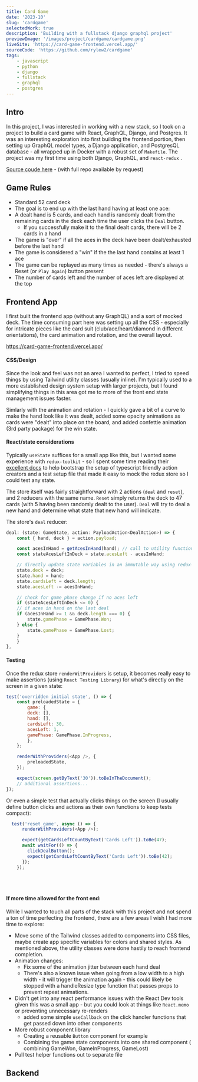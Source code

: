```yaml
---
title: Card Game
date: '2023-10'
slug: 'cardgame'
selectedWork: true
description: 'Building with a fullstack django graphql project'
previewImage: '/images/project/cardgame/cardgame.png'
liveSite: 'https://card-game-frontend.vercel.app/'
sourceCode: 'https://github.com/rylew2/cardgame'
tags:
    - javascript
    - python
    - django
    - fullstack
    - graphql
    - postgres
---
```


## Intro

In this project, I was interested in working with a new stack, so I took on a project to build a card game with React, GraphQL, Django, and Postgres. It was an interesting exploration into first building the frontend portion, then setting up GraphQL model types, a Django application, and PostgresQL database - all wrapped up in Docker with a robust set of `Makefile`. The project was my first time using both Django, GraphQL, and `react-redux` .

[Source coude here](https://github.com/rylew2/cardgame) - (with full repo available by request)

## Game Rules

-   Standard 52 card deck
-   The goal is to end up with the last hand having at least one ace:
-   A dealt hand is 5 cards, and each hand is randomly dealt from the remaining cards in the deck each time the user clicks the `Deal` button.
    -   If you successfully make it to the final dealt cards, there will be 2 cards in a hand
-   The game is "over" if all the aces in the deck have been dealt/exhausted before the last hand
-   The game is considered a "win" if the the last hand contains at least 1 ace
-   The game can be replayed as many times as needed - there's always a Reset (or `Play Again`) button present
-   The number of cards left and the number of aces left are displayed at the top

## Frontend App

I first built the frontend app (without any GraphQL) and a sort of mocked deck. The time consuming part here was setting up all the CSS - especially for intricate pieces like the card suit (club/ace/heart/diamond in different orientations), the card animation and rotation, and the overall layout.

https://card-game-frontend.vercel.app/

#### CSS/Design

Since the look and feel was not an area I wanted to perfect, I tried to speed things by using Tailwind utility classes (usually inline). I'm typically used to a more established design system setup with larger projects, but I found simplifying things in this area got me to more of the front end state management issues faster.

Simlarly with the animation and rotation - I quickly gave a bit of a curve to make the hand look like it was dealt, added some opacity animations as cards were "dealt" into place on the board, and added confettie animation (3rd party package) for the win state.

#### React/state considerations

Typically `useState` suffices for a small app like this, but I wanted some experience with `redux-toolkit` - so I spent some time reading their [excellent docs](https://redux-toolkit.js.org/tutorials/typescript) to help bootstrap the setup of typescript friendly action creators and a test setup file that made it easy to mock the redux store so I could test any state.

The store itself was fairly straightforward with 2 actions (`deal` and `reset`), and 2 reducers with the same name. `Reset` simply returns the deck to 47 cards (with 5 having been randomly dealt to the user). `Deal` will try to deal a new hand and determine what state that new hand will indicate.

The store's `deal` reducer:

```js
deal: (state: GameState, action: PayloadAction<DealAction>) => {
    const { hand, deck } = action.payload;

    const acesInHand = getAcesInHand(hand); // call to utility function
    const stateAcesLeftInDeck = state.acesLeft - acesInHand;

    // directly update state variables in an immutable way using redux-toolkit/Immer
    state.deck = deck;
    state.hand = hand;
    state.cardsLeft = deck.length;
    state.acesLeft -= acesInHand;

    // check for game phase change if no aces left
    if (stateAcesLeftInDeck <= 0) {
    // if aces in hand on the last deal
    if (acesInHand >= 1 && deck.length === 0) {
        state.gamePhase = GamePhase.Won;
    } else {
        state.gamePhase = GamePhase.Lost;
    }
    }
},
```

#### Testing

Once the redux store `renderWitProviders` is setup, it becomes really easy to make assertions (using `React Testing Library`) for what's directly on the screen in a given state:

```js
test('overridden initial state', () => {
    const preloadedState = {
        game: {
        deck: [],
        hand: [],
        cardsLeft: 30,
        acesLeft: 1,
        gamePhase: GamePhase.InProgress,
        },
    };

    renderWithProviders(<App />, {
        preloadedState,
    });

    expect(screen.getByText('30')).toBeInTheDocument();
    // additional assertions...
});
```

Or even a simple test that actually clicks things on the screen (I usually define button clicks and actions as their own functions to keep tests compact):

```js
  test('reset game', async () => {
      renderWithProviders(<App />);

      expect(getCardsLeftCountByText('Cards Left')).toBe(47);
      await waitFor(() => {
        clickDealButton();
        expect(getCardsLeftCountByText('Cards Left')).toBe(42);
      });
    });
```
<br />
<br />

#### If more time allowed for the front end:

While I wanted to touch all parts of the stack with this project and not spend a ton of time perfecting the frontend, there are a few areas I wish I had more time to explore:

-   Move some of the Tailwind classes added to components into CSS files, maybe create app specific variables for colors and shared styles. As mentioned above, the utility classes were done hastily to reach frontend completion.
-   Animation changes:
    -   Fix some of the animation jitter between each hand deal
    -   There's also a known issue when going from a low width to a high width - it will trigger the animation again - this could likely be stopped with a handleResize type function that passes props to prevent repeat animations.
-   Didn't get into any react performance issues with the React Dev tools given this was a small app - but you could look at things like `React.memo` or preventing unnecessary re-renders
    -   added some simple `useCallback` on the click handler functions that get passed down into other components
-   More robust component library
    -   Creating a reusable `Button` component for example
    -   Combining the game state components into one shared component ( combining GameWon, GameInProgress, GameLost)
-   Pull test helper functions out to separate file


## Backend
